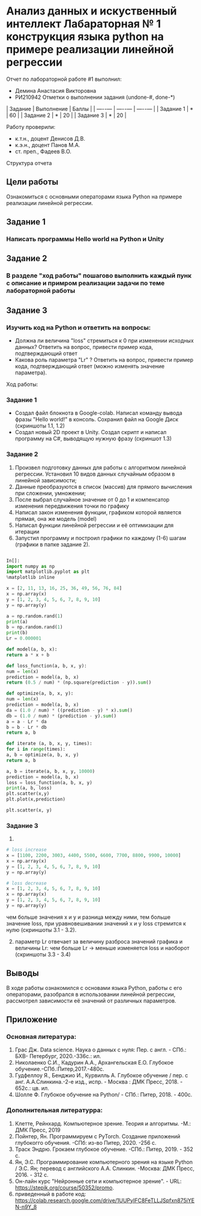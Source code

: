 # Анализ данных и искуственный интеллект Лабараторная № 1 конструкция языка python на примере реализации линейной регрессии
Отчет по лабораторной работе #1 выполнил:
- Демина Анастасия Викторовна
- РИ210942
Отметки о выполнении задания (undone-#, done-*)

| Задание | Выполнение | Баллы |
| —--— | —--— | —--— |
| Задание 1 | * | 60 |
| Задание 2 | * | 20 |
| Задание 3 | * | 20 |

Работу проверили:
- к.т.н., доцент Денисов Д.В.
- к.э.н., доцент Панов М.А.
- ст. преп., Фадеев В.О.

Структура отчета

## Цели работы
Ознакомиться с основными операторами языка Python на примере реализации линейной регрессии.

## Задание 1
### Написать программы Hello world на Python и Unity

## Задание 2
### В разделе "ход работы" пошагово выполнить каждый пунк с описание и примром реализации задачи по теме лабораторной работы

## Задание 3
### Изучить код на Python и ответить на вопросы:
- Должна ли величина "loss" стремиться к 0 при изменении исходных данных? Ответить на вопрос, привести пример кода, подтверждающий ответ
- Какова роль параметра "Lr" ? Ответить на вопрос, привести пример кода, подтверждающий ответ (можно изменять значение параметра).

Ход работы:
### Задание 1

- Создал файл блокнота в Google-colab. Написал команду вывода фразы "Hello world!" в консоль. Сохранил файл на Google Диск (скриншоты 1.1, 1.2)
- Создал новый 2D проект в Unity. Создал скрипт и написал программу на C#, выводящую нужную фразу (скриншот 1.3)

### Задание 2

1) Произвел подготовку данных для работы с алгоритмом линейной регрессии. Установил 10 видов данных случайным образом в линейной зависимости;
2) Данные преобразуются в список (массив) для прямого вычисления при сложении, умножении;
3) После выбрал случайное значение от 0 до 1 и компенсатор изменения передвижения точки по графику
4) Написал закон изменения функции, графиком которой является прямая, она же модель (model)
5) Написал функции линейной регрессии и её оптимизации для итерации
6) Запустил программу и построил графики по каждому (1-6) шагам (графики в папке задание 2).

```py

In[]:
import numpy as np
import matplotlib.pyplot as plt
%matplotlib inline

x = [2, 11, 13, 16, 25, 36, 49, 56, 76, 84]
x = np.array(x)
y = [1, 2, 3, 4, 5, 6, 7, 8, 9, 10]
y = np.array(y)

a = np.random.rand(1)
print(a)
b = np.random.rand(1)
print(b)
Lr = 0.000001

def model(a, b, x):
return a * x + b

def loss_function(a, b, x, y):
num = len(x)
prediction = model(a, b, x)
return (0.5 / num) * (np.square(prediction - y)).sum()

def optimize(a, b, x, y):
num = len(x)
prediction = model(a, b, x)
da = (1.0 / num) * ((prediction - y) * x).sum()
db = (1.0 / num) * (prediction - y).sum()
a = a - Lr * da
b = b - Lr * db
return a, b

def iterate (a, b, x, y, times):
for i in range(times):
a, b = optimize(a, b, x, y)
return a, b

a, b = iterate(a, b, x, y, 10000)
prediction = model(a, b, x)
loss = loss_function(a, b, x, y)
print(a, b, loss)
plt.scatter(x,y)
plt.plot(x,prediction)

plt.scatter(x, y)

```
### Задание 3

1)
```py
# loss increase
x = [1100, 2200, 3003, 4400, 5500, 6600, 7700, 8800, 9900, 10000]
x = np.array(x)
y = [1, 2, 3, 4, 5, 6, 7, 8, 9, 10]
y = np.array(y)

# loss decrease
x = [1, 2, 3, 4, 5, 6, 7, 8, 9, 10]
x = np.array(x)
y = [1, 2, 3, 4, 5, 6, 7, 8, 9, 10]
y = np.array(y)
```
чем больше значения x и y и разница между ними, тем больше значение loss, при уравновешивании значений x и y loss стремится к нулю (скриншоты 3.1 - 3.2).

2) параметр Lr отвечает за величину разброса значений графика и величины Lr: чем больше Lr -> меньше изменяется loss и наоборот (скриншоты 3.3 - 3.4)

## Выводы
В ходе работы ознакомился с основами языка Python, работы с его операторами, разобрался в использовании линейной регрессии, рассмотрел зависимости её значений от различных параметров.

## Приложение
### Основная литература:
1) Грас Дж. Data science. Наука о данных с нуля: Пер. с англ. - СПб.: БХВ- Петербург, 2020.-336с.: ил.
2) Николаенко С.И., Кадурин А.А., Архангельская Е.О. Глубокое обучение.-СПб.:Питер,2017.-480с.
3) Гудфеллоу Я., Бенджио И., Курвилль А. Глубокое обучение / пер. с анг.
А.А.Слинкина.-2-е изд., испр. - Москва : ДМК Пресс, 2018. - 652с.: цв. ил.
4) Шолле Ф. Глубокое обучение на Python/ - СПб.: Питер, 2018. - 400с.

### Дополнительная литературра:
1) Клетте, Рейнхард. Компьютерное зрение. Теория и алгоритмы. -М.: ДМК Пресс, 2019
2) Пойнтер, Ян. Программируем с PyTorch. Создание приложений глубокогго обучения. -СПб: из-во Питер, 2020. -256 с.
3) Траск Эндрю. Грокаем глубокое обучение. -СПб.: Питер, 2019. - 352 с.
4) Ян, Э.С. Программирование компьютерного зрения на языке Python / Э.С. Ян; перевод с английского А.А. Слинкин. -Москва: ДМК Пресс, 2016. - 312 с.
5) Он-лайн курс "Нейронные сети и компьютерное зрение". - URL: https://stepik.org/course/50352/promo.
6) приведенный в работе код: https://colab.research.google.com/drive/1UUPyIFC8FeTLLJSpfxn875iYEN-n9Y_8
